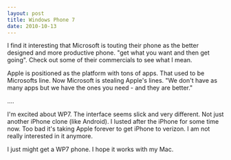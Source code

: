 ```yaml
---
layout: post
title: Windows Phone 7
date: 2010-10-13
---
```


I find it interesting that Microsoft is touting their phone as the better designed and more productive phone.  "get what you want and then get going". Check out some of their commercials to see what I mean.

Apple is positioned as the platform with tons of apps.  That used to be Microsofts line.  Now Microsoft is stealing Apple's lines.  "We don't have as many apps but we have the ones you need - and they are better."

....

I'm excited about WP7.  The interface seems slick and very different.  Not just another iPhone clone (like Android).  I lusted after the iPhone for some time now.  Too bad it's taking Apple forever to get iPhone to verizon.  I am not really interested in it anymore.

I just might get a WP7 phone.  I hope it works with my Mac.